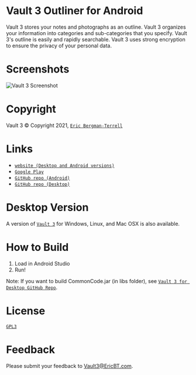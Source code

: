 # Vault 3 Outliner for Android

Vault 3 stores your notes and photographs as an outline. Vault 3 organizes your information into categories and sub-categories that you specify. Vault 3's outline is easily and rapidly searchable. Vault 3 uses strong encryption to ensure the privacy of your personal data.

# Screenshots

![`Vault 3 Screenshot`](https://ericbt.com/artwork/Vault3ForAndroid/screenshot_1.png "Vault 3 Screenshot")

# Copyright

Vault 3 &#169; Copyright 2021, [`Eric Bergman-Terrell`](https://www.ericbt.com)

# Links

* [`website (Desktop and Android versions)`](https://ericbt.com/vault3)
* [`Google Play`](https://play.google.com/store/apps/details?id=com.ericbt.Vault3Paid)
* [`GitHub repo (Android)`](https://github.com/EricTerrell/Vault3.Android)
* [`GitHub repo (Desktop)`](https://github.com/EricTerrell/Vault3.Desktop)

# Desktop Version

A version of [`Vault 3`](https://ericbt.com/vault3) for Windows, Linux, and Mac OSX is also available.

# How to Build

1. Load in Android Studio
1. Run!

Note: If you want to build CommonCode.jar (in libs folder), see [`Vault 3 for Desktop GitHub Repo`](https://github.com/EricTerrell/Vault3.Desktop).

# License

[`GPL3`](https://www.gnu.org/licenses/gpl-3.0.en.html)

# Feedback

Please submit your feedback to [Vault3@EricBT.com](mailto:Vault3@EricBT.com).